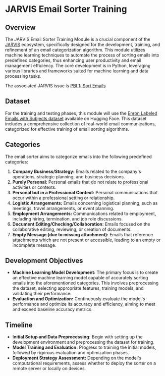 

# JARVIS Email Sorter Training

## Overview

The JARVIS Email Sorter Training Module is a crucial component of the [JARVIS](https://github.com/COSC481W-2024Winter/JARVIS) ecosystem, specifically designed for the development, training, and refinement of an email categorization algorithm. This module utilizes machine learning techniques to automate the process of sorting emails into predefined categories, thus enhancing user productivity and email management efficiency. The core development is in Python, leveraging various libraries and frameworks suited for machine learning and data processing tasks. 

The associated JARVIS issue is [PBI 1: Sort Emails](https://github.com/COSC481W-2024Winter/JARVIS/issues/11)

## Dataset

For the training and testing phases, this module will use the [Enron Labeled Emails with Subjects dataset](https://huggingface.co/datasets/neelblabla/enron_labeled_emails_with_subjects-llama2-7b_finetuning?row=0) available on Hugging Face. This dataset includes a comprehensive collection of real-world email communications, categorized for effective training of email sorting algorithms.

## Categories

The email sorter aims to categorize emails into the following predefined categories:

1. **Company Business/Strategy:** Emails related to the company's operations, strategic planning, and business decisions.
2. **Purely Personal:** Personal emails that do not relate to professional activities or contexts.
3. **Personal but in a Professional Context:** Personal communications that occur within a professional setting or relationship.
4. **Logistic Arrangements:** Emails concerning logistical planning, such as meetings, travel arrangements, or event planning.
5. **Employment Arrangements:** Communications related to employment, including hiring, termination, and job role discussions.
6. **Document Editing/Checking/Collaboration:** Emails focused on the collaborative editing, reviewing, or creation of documents.
7. **Empty Message (due to missing attachment):** Emails that reference attachments which are not present or accessible, leading to an empty or incomplete message.

## Development Objectives

- **Machine Learning Model Development:** The primary focus is to create an effective machine learning model capable of accurately sorting emails into the aforementioned categories. This involves preprocessing the dataset, selecting appropriate features, training models, and validating their performance.
- **Evaluation and Optimization:** Continuously evaluate the model's performance and optimize its accuracy and efficiency, aiming to meet and exceed baseline accuracy metrics.

## Timeline

- **Initial Setup and Data Preprocessing:** Begin with setting up the development environment and preprocessing the dataset for training.
- **Model Training and Evaluation:** Progress to training the initial models, followed by rigorous evaluation and optimization phases.
- **Deployment Strategy Assessment:** Depending on the model's computational requirements, assess whether to deploy the sorter on a remote server or locally on devices.
